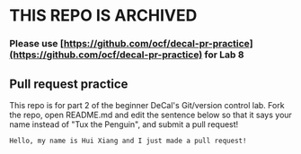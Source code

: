 # THIS REPO IS ARCHIVED
### Please use [https://github.com/ocf/decal-pr-practice](https://github.com/ocf/decal-pr-practice) for Lab 8

## Pull request practice

This repo is for part 2 of the beginner DeCal's Git/version control lab. Fork
the repo, open README.md and edit the sentence below so that it says your name
instead of "Tux the Penguin", and submit a pull request!

```
Hello, my name is Hui Xiang and I just made a pull request!
```
